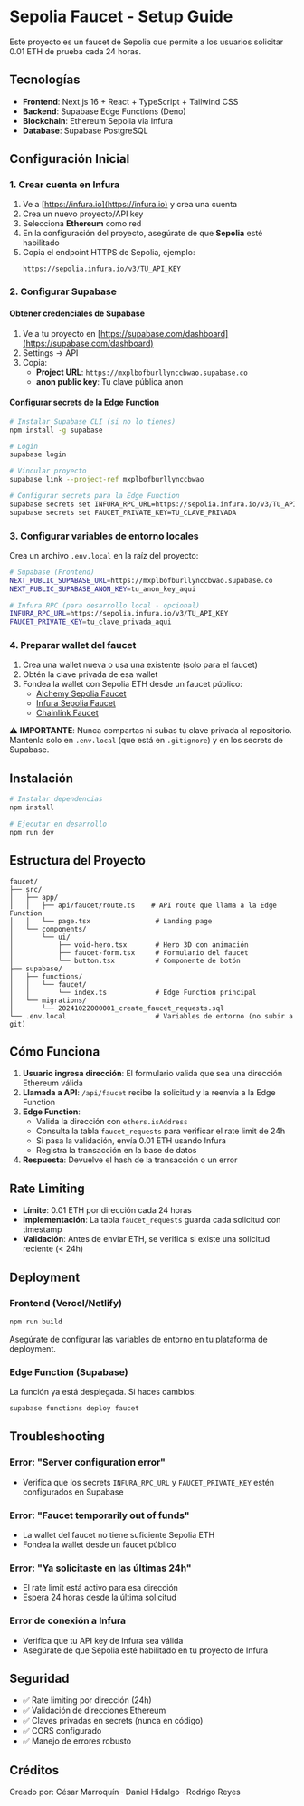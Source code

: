 # Sepolia Faucet - Setup Guide

Este proyecto es un faucet de Sepolia que permite a los usuarios solicitar 0.01 ETH de prueba cada 24 horas.

## Tecnologías

- **Frontend**: Next.js 16 + React + TypeScript + Tailwind CSS
- **Backend**: Supabase Edge Functions (Deno)
- **Blockchain**: Ethereum Sepolia via Infura
- **Database**: Supabase PostgreSQL

## Configuración Inicial

### 1. Crear cuenta en Infura

1. Ve a [https://infura.io](https://infura.io) y crea una cuenta
2. Crea un nuevo proyecto/API key
3. Selecciona **Ethereum** como red
4. En la configuración del proyecto, asegúrate de que **Sepolia** esté habilitado
5. Copia el endpoint HTTPS de Sepolia, ejemplo:
   ```
   https://sepolia.infura.io/v3/TU_API_KEY
   ```

### 2. Configurar Supabase

#### Obtener credenciales de Supabase

1. Ve a tu proyecto en [https://supabase.com/dashboard](https://supabase.com/dashboard)
2. Settings → API
3. Copia:
   - **Project URL**: `https://mxplbofburllynccbwao.supabase.co`
   - **anon public key**: Tu clave pública anon

#### Configurar secrets de la Edge Function

```bash
# Instalar Supabase CLI (si no lo tienes)
npm install -g supabase

# Login
supabase login

# Vincular proyecto
supabase link --project-ref mxplbofburllynccbwao

# Configurar secrets para la Edge Function
supabase secrets set INFURA_RPC_URL=https://sepolia.infura.io/v3/TU_API_KEY
supabase secrets set FAUCET_PRIVATE_KEY=TU_CLAVE_PRIVADA
```

### 3. Configurar variables de entorno locales

Crea un archivo `.env.local` en la raíz del proyecto:

```bash
# Supabase (Frontend)
NEXT_PUBLIC_SUPABASE_URL=https://mxplbofburllynccbwao.supabase.co
NEXT_PUBLIC_SUPABASE_ANON_KEY=tu_anon_key_aqui

# Infura RPC (para desarrollo local - opcional)
INFURA_RPC_URL=https://sepolia.infura.io/v3/TU_API_KEY
FAUCET_PRIVATE_KEY=tu_clave_privada_aqui
```

### 4. Preparar wallet del faucet

1. Crea una wallet nueva o usa una existente (solo para el faucet)
2. Obtén la clave privada de esa wallet
3. Fondea la wallet con Sepolia ETH desde un faucet público:
   - [Alchemy Sepolia Faucet](https://sepoliafaucet.com/)
   - [Infura Sepolia Faucet](https://www.infura.io/faucet/sepolia)
   - [Chainlink Faucet](https://faucets.chain.link/)

⚠️ **IMPORTANTE**: Nunca compartas ni subas tu clave privada al repositorio. Mantenla solo en `.env.local` (que está en `.gitignore`) y en los secrets de Supabase.

## Instalación

```bash
# Instalar dependencias
npm install

# Ejecutar en desarrollo
npm run dev
```

## Estructura del Proyecto

```
faucet/
├── src/
│   ├── app/
│   │   ├── api/faucet/route.ts    # API route que llama a la Edge Function
│   │   └── page.tsx                # Landing page
│   └── components/
│       └── ui/
│           ├── void-hero.tsx       # Hero 3D con animación
│           ├── faucet-form.tsx     # Formulario del faucet
│           └── button.tsx          # Componente de botón
├── supabase/
│   ├── functions/
│   │   └── faucet/
│   │       └── index.ts            # Edge Function principal
│   └── migrations/
│       └── 20241022000001_create_faucet_requests.sql
└── .env.local                      # Variables de entorno (no subir a git)
```

## Cómo Funciona

1. **Usuario ingresa dirección**: El formulario valida que sea una dirección Ethereum válida
2. **Llamada a API**: `/api/faucet` recibe la solicitud y la reenvía a la Edge Function
3. **Edge Function**:
   - Valida la dirección con `ethers.isAddress`
   - Consulta la tabla `faucet_requests` para verificar el rate limit de 24h
   - Si pasa la validación, envía 0.01 ETH usando Infura
   - Registra la transacción en la base de datos
4. **Respuesta**: Devuelve el hash de la transacción o un error

## Rate Limiting

- **Límite**: 0.01 ETH por dirección cada 24 horas
- **Implementación**: La tabla `faucet_requests` guarda cada solicitud con timestamp
- **Validación**: Antes de enviar ETH, se verifica si existe una solicitud reciente (< 24h)

## Deployment

### Frontend (Vercel/Netlify)

```bash
npm run build
```

Asegúrate de configurar las variables de entorno en tu plataforma de deployment.

### Edge Function (Supabase)

La función ya está desplegada. Si haces cambios:

```bash
supabase functions deploy faucet
```

## Troubleshooting

### Error: "Server configuration error"
- Verifica que los secrets `INFURA_RPC_URL` y `FAUCET_PRIVATE_KEY` estén configurados en Supabase

### Error: "Faucet temporarily out of funds"
- La wallet del faucet no tiene suficiente Sepolia ETH
- Fondea la wallet desde un faucet público

### Error: "Ya solicitaste en las últimas 24h"
- El rate limit está activo para esa dirección
- Espera 24 horas desde la última solicitud

### Error de conexión a Infura
- Verifica que tu API key de Infura sea válida
- Asegúrate de que Sepolia esté habilitado en tu proyecto de Infura

## Seguridad

- ✅ Rate limiting por dirección (24h)
- ✅ Validación de direcciones Ethereum
- ✅ Claves privadas en secrets (nunca en código)
- ✅ CORS configurado
- ✅ Manejo de errores robusto

## Créditos

Creado por: César Marroquín · Daniel Hidalgo · Rodrigo Reyes
